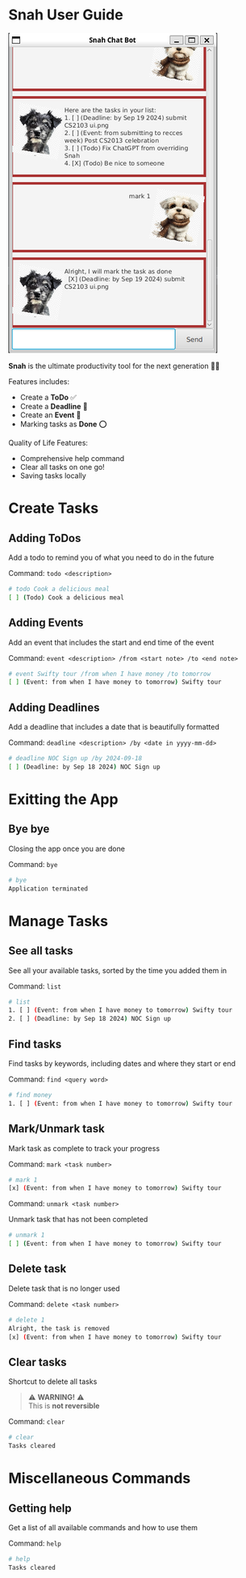 # Snah User Guide

![Screenshot of Snah](./Ui.png)

**Snah** is the ultimate productivity tool for the next generation 🚀🚀

Features includes:

- Create a **ToDo** ✅
- Create a **Deadline** 📅
- Create an **Event** 🎫
- Marking tasks as **Done** ⭕

Quality of Life Features:

- Comprehensive help command
- Clear all tasks on one go!
- Saving tasks locally

# Create Tasks

## Adding ToDos

Add a todo to remind you of what you need to do in the future

Command: `todo <description>`

```bash
# todo Cook a delicious meal
[ ] (Todo) Cook a delicious meal
```

## Adding Events

Add an event that includes the start and end time of the event

Command: `event <description> /from <start note> /to <end note>`

```bash
# event Swifty tour /from when I have money /to tomorrow
[ ] (Event: from when I have money to tomorrow) Swifty tour
```

## Adding Deadlines

Add a deadline that includes a date that is beautifully formatted

Command: `deadline <description> /by <date in yyyy-mm-dd>`

```bash
# deadline NOC Sign up /by 2024-09-18
[ ] (Deadline: by Sep 18 2024) NOC Sign up
```

# Exitting the App

## Bye bye

Closing the app once you are done

Command: `bye`

```bash
# bye
Application terminated
```

# Manage Tasks

## See all tasks

See all your available tasks, sorted by the time you added them in

Command: `list`

```bash
# list
1. [ ] (Event: from when I have money to tomorrow) Swifty tour
2. [ ] (Deadline: by Sep 18 2024) NOC Sign up
```

## Find tasks

Find tasks by keywords, including dates and where they start or end

Command: `find <query word>`

```bash
# find money
1. [ ] (Event: from when I have money to tomorrow) Swifty tour
```

## Mark/Unmark task

Mark task as complete to track your progress

Command: `mark <task number>`

```bash
# mark 1
[x] (Event: from when I have money to tomorrow) Swifty tour
```

Command: `unmark <task number>`

Unmark task that has not been completed

```bash
# unmark 1
[ ] (Event: from when I have money to tomorrow) Swifty tour
```

## Delete task

Delete task that is no longer used

Command: `delete <task number>`

```bash
# delete 1
Alright, the task is removed
[x] (Event: from when I have money to tomorrow) Swifty tour
```

## Clear tasks

Shortcut to delete all tasks

> ⚠️ **WARNING!** ⚠️  
> This is **not reversible**

Command: `clear`

```bash
# clear
Tasks cleared
```

# Miscellaneous Commands

## Getting help

Get a list of all available commands and how to use them

Command: `help`

```bash
# help
Tasks cleared
```
